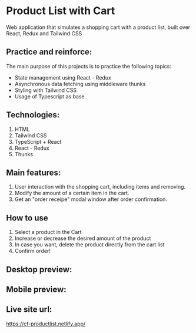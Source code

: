 # Product List with Cart

Web application that simulates a shopping cart with a product list, built over React, Redux and Tailwind CSS

## Practice and reinforce:
The main purpose of this projects is to practice the following topics:
* State management using React - Redux
* Asynchronous data fetching using middleware thunks
* Styling with Tailwind CSS
* Usage of Typescript as base

## Technologies:
1. HTML
2. Tailwind CSS
3. TypeScript + React
4. React - Redux
5. Thunks

## Main features:
1. User interaction with the shopping cart, including items and removing.
2. Modify the amount of a certain item in the cart.
3. Get an "order receipe" modal window after order confirmation.

## How to use
1. Select a product in the Cart
2. Increase or decrease the desired amount of the product
3. In case you want, delete the product directly from the cart list
4. Confirm order!


## **Desktop preview:**



## **Mobile preview:**


## Live site url:
https://cf-productlist.netlify.app/
